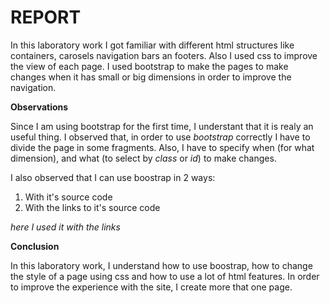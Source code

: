 # REPORT

In this laboratory work I got familiar with different html structures like containers, carosels navigation bars an footers. Also I used css to improve the view of each page.
I used bootstrap to make the pages to make changes when it has small or big dimensions in order to improve the navigation.

**Observations**

Since I am using bootstrap for the first time, I understant that it is realy an useful thing. I observed that, in order to use _bootstrap_ correctly I have to divide the page in some fragments.
Also, I have to specify when (for what dimension), and what (to select by _class_ or _id_) to make changes.

I also observed that I can use boostrap in 2 ways:

1. With it's source code
2. With the links to it's source code

_here I used it with the links_

**Conclusion**

In this laboratory work, I understand how to use boostrap, how to change the style of a page using css and how to use a lot of html features.
In order to improve the experience with the site, I create more that one page.